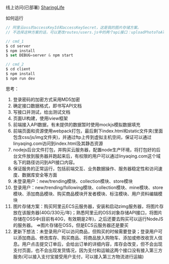 线上访问(已部署)
[SharingLife](http://linyaqing.com)

如何运行
```js
// 阿里云oss的accessKeyId和accessKeySecret，这是我的图片存储方案。
// 不选择这种方案的话，可以更改routes/users.js中的两个api接口：uploadPhotoToAliyun, uploadProductImageToAliyun

// cmd_1
$ cd server
$ npm install
$ set DEBUG=server & npm start

// cmd_2
$ cd client
$ npm install
$ npm run dev
```

思考：
1. 登录密码的加密方式采用MD5加密
2. 确定接口数据格式，即书写API文档
3. 写接口并测试，给出测试文档
4. 页面UI构建，使用iview框架
5. 前端接入API数据，有未提供的数据暂时使用mockjs模拟数据填充
6. 前端页面和资源使用webpack打包，最后剩下index.html和static文件夹(里面包含css/js/img文件夹)，并通过ftp上传到虚拟主机空间，保证可以通过linyaqing.com访问到index.html及其静态资源
7. nodejs后台文件打包，并购买云服务器，配置node生产环境，将打包好的后台文件放到服务器并跑起来后，有权限的用户可以通过linyaqing.com这个域名下的路径访问到API接口内容。
8. 保证服务的正常运行，包括前端交互、业务数据操作、服务器稳定性和访问速度、数据库安全等方面
9. 未登录用户：new/trending模块、collection模块、store模块
10. 登录用户：new/trending/following模块、collection模块、mine模块、store模块、添加商品模块、购买商品模块开发者模块、标注模块、用户资料编辑模块
11. 图片存储方案：购买阿里云ECS云服务器，安装和启动zimg服务器，将图片存放在该服务器(40G/330元/年)；熟悉阿里云的OSS对象存储API接口，将图片存储在OSS中(目前有40G，有效期是2年)，之后还要去购买可以运行NodeJS的服务器。 =>图片存储在OSS，但是ECS云服务器还是要买
12. 更新下想法：未登录用户可以访问商品，但购买的时候需要登录；登录用户可以添加商品、修改库存、购买商品、将商品放入购物车、添加或修改收货人信息。用户点击提交订单后，会给出订单的详细内容，库存会改变，但不会出现支付页面，也不会出现发货情况，因为支付和运输这两个接口没有接入第三方服务(可以接入支付宝接受用户支付，可以接入第三方物流进行运输)
